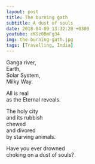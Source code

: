 ```yaml
---
layout: post
title: The burning gath
subtitle: A dust of souls
date: 2018-04-09 13:32:20 +0300
youtube: cKSz0BmFg34
img: the-burning-gath.jpg
tags: [Travelling, India]
---
```

Ganga river,  
Earth,  
Solar System,  
Milky Way.

All is real  
as the Eternal reveals.

The holy city  
and its rubbish  
chewed  
and divored  
by starving animals.

Have you ever drowned  
choking on a dust of souls?
